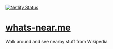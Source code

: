 [![Netlify Status](https://api.netlify.com/api/v1/badges/22306ba3-f5af-4658-b5ec-631f3a10018d/deploy-status)](https://app.netlify.com/sites/whats-nearme/deploys)

# [whats-near.me](https://whats-near.me)

Walk around and see nearby stuff from Wikipedia
